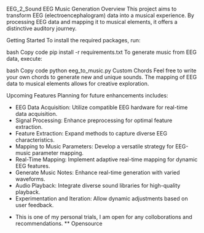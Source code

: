 EEG_2_Sound
EEG Music Generation
Overview
This project aims to transform EEG (electroencephalogram) data into a musical experience. By processing EEG data and mapping it to musical elements, it offers a distinctive auditory journey.

Getting Started
To install the required packages, run:

bash
Copy code
pip install -r requirements.txt
To generate music from EEG data, execute:

bash
Copy code
python eeg_to_music.py
Custom Chords
Feel free to write your own chords to generate new and unique sounds. The mapping of EEG data to musical elements allows for creative exploration.

Upcoming Features
Planning for future enhancements includes:
- EEG Data Acquisition: Utilize compatible EEG hardware for real-time data acquisition.
- Signal Processing: Enhance preprocessing for optimal feature extraction.
- Feature Extraction: Expand methods to capture diverse EEG characteristics.
- Mapping to Music Parameters: Develop a versatile strategy for EEG-music parameter mapping.
- Real-Time Mapping: Implement adaptive real-time mapping for dynamic EEG features.
- Generate Music Notes: Enhance real-time generation with varied waveforms.
- Audio Playback: Integrate diverse sound libraries for high-quality playback.
- Experimentation and Iteration: Allow dynamic adjustments based on user feedback.

* This is one of my personal trials, I am open for any colloborations and recommendations. 
** Opensource 
